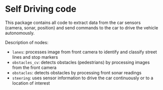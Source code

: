 # Self Driving code

This package contains all code to extract data from the car sensors (camera, sonar, position) and send commands to the car to drive the vehicle autonomously.

Description of nodes:
* `lanes`: processes image from front camera to identify and classify street lines and stop markers
* `obstacles_cv`: detects obstacles (pedestrians) by processing images from the front camera
* `obstacles`: detects obstacles by processing front sonar readings
* `steering`: uses sensor information to drive the car continuously or to a location of interest